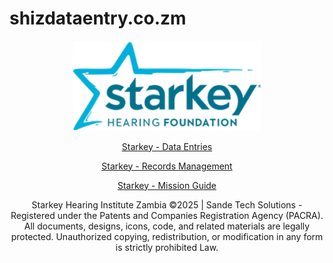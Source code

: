 # shizdataentry.co.zm
<meta name="google-site-verification" content="cVDq44cnVQRsOG3B786w2OGK2qN_zVDfFFhDKAb_ZBw" />
<p align="center">
  <img src="shi.png" alt="Logo" width="300">
</p>

<p align="center">
  <a href="shilogin.html">Starkey - Data Entries</a>
</p>

<p align="center">
  <a href="shizrms.html">Starkey - Records Management</a>
</p>


<p align="center">
  <a href="shimg.html">Starkey - Mission Guide</a>
</p>

<p align="center">
 Starkey Hearing Institute Zambia  ©2025 | Sande Tech Solutions
  - Registered under the Patents and Companies Registration Agency (PACRA).  
  All documents, designs, icons, code, and related materials are legally protected.  
  Unauthorized copying, redistribution, or modification in any form is strictly prohibited Law.
</p>
